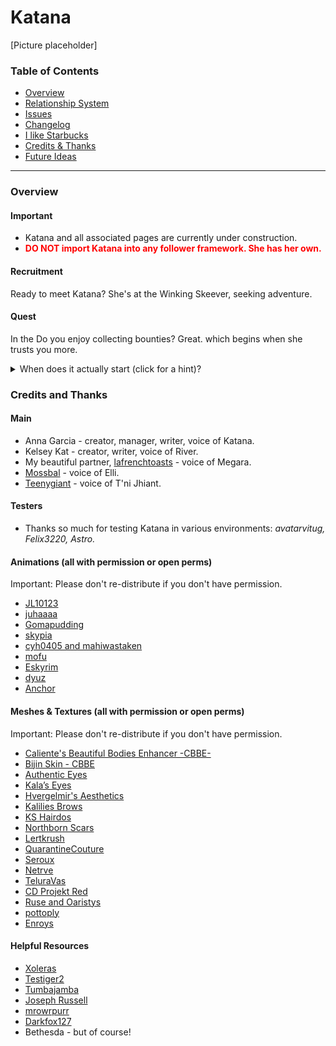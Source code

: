 # Katana
[Picture placeholder]
### Table of Contents
- [Overview](https://github.com/annakins/Katana#overview)
- [Relationship System](https://github.com/annakins/Katana/blob/main/Relationship%20System.md)
- [Issues](https://github.com/annakins/Katana/issues)
- [Changelog](https://github.com/annakins/Katana/blob/main/Changelog.md)
- [I like Starbucks](https://ko-fi.com/annakins)
- [Credits & Thanks](https://github.com/annakins/Katana#credits-and-thanks)
- [Future Ideas](https://github.com/users/annakins/projects/8)
---
### Overview
#### Important
- Katana and all associated pages are currently under construction. 
- **<span style="color: red">DO NOT import Katana into any follower framework. She has her own.</span>**
#### Recruitment
Ready to meet Katana? She's at the Winking Skeever, seeking adventure. 
#### Quest
In the Do you enjoy collecting bounties? Great. which begins when she trusts you more. 
<details>
  <summary>
When does it actually start (click for a hint)?
  </summary>
When you talk to Katana after reaching a certain relationship level, you should see the dialogue option, "Katana, I..." 
</details>


### Credits and Thanks
#### Main
- Anna Garcia - creator, manager, writer, voice of Katana. 
- Kelsey Kat - creator, writer, voice of River.
- My beautiful partner, [lafrenchtoasts](https://www.twitch.tv/lafrenchtoasts/about) - voice of Megara.
- [Mossbal](https://www.castingcall.club/mossbal) - voice of Elli.
- [Teenygiant](https://www.twitch.tv/teenygiant) - voice of T'ni Jhiant.
#### Testers
- Thanks so much for testing Katana in various environments: *avatarvitug, Felix3220, Astro.*
#### Animations (all with permission or open perms)
Important: Please don't re-distribute if you don't have permission.
- [JL10123](https://www.nexusmods.com/skyrimspecialedition/mods/52535) 
- [juhaaaa](https://www.nexusmods.com/skyrimspecialedition/mods/45794) 
- [Gomapudding](https://www.youtube.com/channel/UChT1kx2niY2VwLSV-tl0ISQ) 
- [skypia](https://www.nexusmods.com/skyrimspecialedition/users/433905) 
- [cyh0405 and mahiwastaken](https://www.nexusmods.com/skyrimspecialedition/mods/43377)
- [mofu](https://www.patreon.com/user?u=38051229) 
- [Eskyrim](https://www.nexusmods.com/skyrimspecialedition/users/87987028?tab=user+files)
- [dyuz](https://www.nexusmods.com/skyrimspecialedition/mods/37031)
- [Anchor](https://www.patreon.com/user?u=44116480)
#### Meshes & Textures (all with permission or open perms)
Important: Please don't re-distribute if you don't have permission.
- [Caliente's Beautiful Bodies Enhancer -CBBE-](https://www.nexusmods.com/skyrim/users/3330686?tab=user+files)
- [Bijin Skin - CBBE](https://www.nexusmods.com/skyrim/mods/91953)
- [Authentic Eyes](https://www.nexusmods.com/skyrimspecialedition/mods/36063)
- [Kala’s Eyes](https://www.nexusmods.com/skyrimspecialedition/mods/29895)
- [Hvergelmir's Aesthetics](https://www.nexusmods.com/skyrimspecialedition/mods/1062)
- [Kalilies Brows](https://www.nexusmods.com/skyrimspecialedition/mods/40595)
- [KS Hairdos](https://www.nexusmods.com/skyrimspecialedition/mods/6817)
- [Northborn Scars](https://www.nexusmods.com/skyrimspecialedition/mods/720)
- [Lertkrush](https://www.nexusmods.com/skyrimspecialedition/mods/32744)
- [QuarantineCouture](https://www.nexusmods.com/skyrimspecialedition/users/94213673)
- [Seroux](https://www.nexusmods.com/skyrimspecialedition/mods/36454)
- [Netrve](https://www.nexusmods.com/skyrimspecialedition/mods/6492)
- [TeluraVas](https://www.nexusmods.com/skyrimspecialedition/mods/57294)
- [CD Projekt Red](http://www.cdprojekt.com/)
- [Ruse and Oaristys](https://www.nexusmods.com/skyrimspecialedition/mods/2618)
- [pottoply](https://www.nexusmods.com/skyrimspecialedition/mods/8608)
- [Enroys](https://www.nexusmods.com/skyrimspecialedition/mods/60183?tab=files)
#### Helpful Resources
- [Xoleras](http://xoleras.com/)
- [Testiger2](https://www.nexusmods.com/skyrim/users/7964964?tab=user+files)
- [Tumbajamba](https://www.nexusmods.com/skyrim/mods/57050?tab=description)
- [Joseph Russell](https://www.youtube.com/c/JosephRussell)
- [mrowrpurr](https://www.youtube.com/channel/UCS8mvo8o60dgPQe9WJRp2qQ)
- [Darkfox127](https://www.youtube.com/c/Darkfox127/videos)
- Bethesda - but of course!